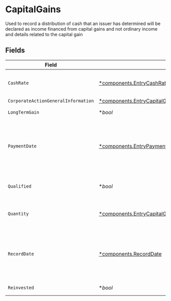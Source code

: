 # CapitalGains

Used to record a distribution of cash that an issuer has determined will be declared as income financed from capital gains and not ordinary income and details related to the capital gain


## Fields

| Field                                                                                                                                                                         | Type                                                                                                                                                                          | Required                                                                                                                                                                      | Description                                                                                                                                                                   | Example                                                                                                                                                                       |
| ----------------------------------------------------------------------------------------------------------------------------------------------------------------------------- | ----------------------------------------------------------------------------------------------------------------------------------------------------------------------------- | ----------------------------------------------------------------------------------------------------------------------------------------------------------------------------- | ----------------------------------------------------------------------------------------------------------------------------------------------------------------------------- | ----------------------------------------------------------------------------------------------------------------------------------------------------------------------------- |
| `CashRate`                                                                                                                                                                    | [*components.EntryCashRate](../../models/components/entrycashrate.md)                                                                                                         | :heavy_minus_sign:                                                                                                                                                            | The rate (raw value, not a percentage, example: 50% will be .5 in this field) at which cash will be disbursed to the shareholder                                              | {<br/>"value": "0.25"<br/>}                                                                                                                                                   |
| `CorporateActionGeneralInformation`                                                                                                                                           | [*components.EntryCapitalGainsCorporateActionGeneralInformation](../../models/components/entrycapitalgainscorporateactiongeneralinformation.md)                               | :heavy_minus_sign:                                                                                                                                                            | Common fields for corporate actions                                                                                                                                           |                                                                                                                                                                               |
| `LongTermGain`                                                                                                                                                                | **bool*                                                                                                                                                                       | :heavy_minus_sign:                                                                                                                                                            | Corresponds to corporateactions.announcement.capital_gains                                                                                                                    | false                                                                                                                                                                         |
| `PaymentDate`                                                                                                                                                                 | [*components.EntryPaymentDate](../../models/components/entrypaymentdate.md)                                                                                                   | :heavy_minus_sign:                                                                                                                                                            | The anticipated payment date at the depository                                                                                                                                | {<br/>"day": 14,<br/>"month": 5,<br/>"year": 2024<br/>}                                                                                                                       |
| `Qualified`                                                                                                                                                                   | **bool*                                                                                                                                                                       | :heavy_minus_sign:                                                                                                                                                            | Identifies whether dividend income is potentially qualified for the lower maximum individual federal tax rate under the Jobs and Growth Tax Relief Reconciliation Act of 2003 | false                                                                                                                                                                         |
| `Quantity`                                                                                                                                                                    | [*components.EntryCapitalGainsQuantity](../../models/components/entrycapitalgainsquantity.md)                                                                                 | :heavy_minus_sign:                                                                                                                                                            | Corresponds to the position's trade quantity                                                                                                                                  | {<br/>"value": "0.25"<br/>}                                                                                                                                                   |
| `RecordDate`                                                                                                                                                                  | [*components.RecordDate](../../models/components/recorddate.md)                                                                                                               | :heavy_minus_sign:                                                                                                                                                            | The date on which positions are recorded in order to calculate entitlement                                                                                                    | {<br/>"day": 14,<br/>"month": 5,<br/>"year": 2024<br/>}                                                                                                                       |
| `Reinvested`                                                                                                                                                                  | **bool*                                                                                                                                                                       | :heavy_minus_sign:                                                                                                                                                            | Indicates whether the cash dividend was reinvested                                                                                                                            | false                                                                                                                                                                         |
